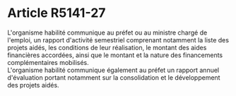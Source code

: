 # Article R5141-27

  
L'organisme habilité communique au préfet ou au ministre chargé de l'emploi, un rapport d'activité semestriel comprenant notamment la liste des projets aidés, les conditions de leur réalisation, le montant des aides financières accordées, ainsi que le montant et la nature des financements complémentaires mobilisés.   
L'organisme habilité communique également au préfet un rapport annuel d'évaluation portant notamment sur la consolidation et le développement des projets aidés.
